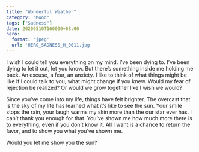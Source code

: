 ```yaml
---
title: "Wonderful Weather"
category: "Mood"
tags: ["Sadness"]
date: 20200510T160000+08:00
hero:
  format: 'jpeg'
  url: 'HERO_SADNESS_H_0011.jpg'
---
```

I wish I could tell you everything on my mind. I’ve been dying to. I’ve been dying to let it out, let you know. But there’s something inside me holding me back. An excuse, a fear, an anxiety. I like to think of what things might be like if I could talk to you, what might change if you knew. Would my fear of rejection be realized? Or would we grow together like I wish we would?

Since you’ve come into my life, things have felt brighter. The overcast that is the sky of my life has learned what it’s like to see the sun. Your smile stops the rain, your laugh warms my skin more than the our star ever has. I can’t thank you enough for that. You’ve shown me how much more there is to everything, even if you don’t know it. All I want is a chance to return the favor, and to show you what you’ve shown me.

Would you let me show you the sun?
